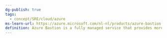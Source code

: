 ```yaml
---
dg-publish: true
tags:
  - concept/SRE/cloud/azure 
ms-learn-url: https://azure.microsoft.com/nl-nl/products/azure-bastion
definition: Azure Bastion is a fully managed service that provides more secure and seamless Remote Desktop Protocol (RDP) and Secure Shell Protocol (SSH) access to virtual machines (VMs) without any exposure through public IP addresses.
---
```

